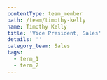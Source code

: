 ```yaml
---
contentType: team_member
path: /team/timothy-kelly
name: Timothy Kelly
title: 'Vice President, Sales'
details: ''
category_team: Sales
tags:
  - term_1
  - term_2
---
```


